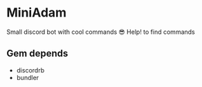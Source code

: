 # MiniAdam

Small discord bot with cool commands 😎
Help! to find commands

##  Gem depends
- discordrb
- bundler
